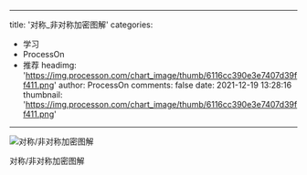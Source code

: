 
---
title: '对称_非对称加密图解'
categories: 
 - 学习
 - ProcessOn
 - 推荐
headimg: 'https://img.processon.com/chart_image/thumb/6116cc390e3e7407d39ff411.png'
author: ProcessOn
comments: false
date: 2021-12-19 13:28:16
thumbnail: 'https://img.processon.com/chart_image/thumb/6116cc390e3e7407d39ff411.png'
---

<div>   
<img class="thumb" alt="对称/非对称加密图解" src="https://img.processon.com/chart_image/thumb/6116cc390e3e7407d39ff411.png" referrerpolicy="no-referrer">
<p>对称/非对称加密图解</p>  
</div>
            